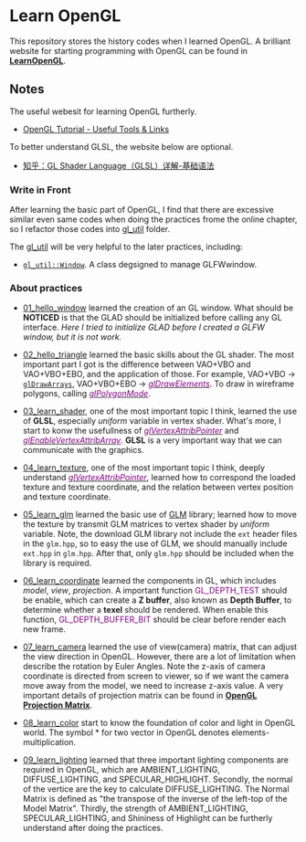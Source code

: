 # Learn OpenGL

This repository stores the history codes when I learned OpenGL.
A brilliant website for starting programming with OpenGL can be found in [<b>LearnOpenGL</b>](https://learnopengl-cn.github.io/).

## Notes

The useful webesit for learning OpenGL furtherly.
- [OpenGL Tutorial - Useful Tools & Links](http://www.opengl-tutorial.org/miscellaneous/useful-tools-links/)

To better understand GLSL, the website below are optional.
- [知乎：GL Shader Language（GLSL）详解-基础语法](https://zhuanlan.zhihu.com/p/349296191)

### Write in Front

After learning the basic part of OpenGL, I find that there are excessive similar even same codes when doing the practices frome the online chapter, so I refactor those codes into [gl_util](https://github.com/wlfrii/learn_OpenGL/tree/main/gll_util) folder.

The [gl_util](https://github.com/wlfrii/learn_OpenGL/tree/main/gll_util) will be very helpful to the later practices, including:
 + [`gl_util::Window`](https://github.com/wlfrii/learn_OpenGL/blob/main/gl_util/gl_window.h). A class degsigned to manage GLFWwindow.

### About practices

+ [01_hello_window](https://github.com/wlfrii/learn_OpenGL/tree/main/01_hello_window) learned the creation of an GL window. What should be __NOTICED__ is that the GLAD should be initialized before calling any GL interface.
<i>Here I tried to initialize GLAD before I created a GLFW window, but it is not work.</i>

+ [02_hello_triangle](https://github.com/wlfrii/learn_OpenGL/tree/main/02_hello_triangle) learned the basic skills about the GL shader. The most important part I got is the difference between VAO+VBO and VAO+VBO+EBO, and the application of those.
For example, VAO+VBO -> [`glDrawArrays`](https://www.khronos.org/registry/OpenGL-Refpages/gl4/html/glDrawArrays.xhtml), VAO+VBO+EBO -> [<font color=purple> _glDrawElements_</font>](https://www.khronos.org/registry/OpenGL-Refpages/gl4/html/glDrawElements.xhtml).
To draw in wireframe polygons, calling [<font color=purple> _glPolygonMode_</font>](https://www.khronos.org/registry/OpenGL-Refpages/gl4/html/glPolygonMode.xhtml).

+ [03_learn_shader](https://github.com/wlfrii/learn_OpenGL/tree/main/03_learn_shader), one of the most important topic I think, learned the use of __GLSL__, especially _uniform_ variable in vertex shader. What's more, I start to konw the usefullness of  [<font color=purple> _glVertexAttribPointer_</font>](https://www.khronos.org/registry/OpenGL-Refpages/gl4/html/glVertexAttribPointer.xhtml) and [<font color=purple> _glEnableVertexAttribArray_</font>](https://www.khronos.org/registry/OpenGL-Refpages/gl4/html/glEnableVertexAttribArray.xhtml).
__GLSL__ is a very important way that we can communicate with the graphics.

+ [04_learn_texture](https://github.com/wlfrii/learn_OpenGL/tree/main/04_learn_texture), one of the most important topic I think, deeply understand [<font color=purple> _glVertexAttribPointer_</font>](https://www.khronos.org/registry/OpenGL-Refpages/gl4/html/glVertexAttribPointer.xhtml), learned how to correspond the loaded texture and texture coordinate, and the relation between vertex position and texture coordinate. 

+ [05_learn_glm](https://github.com/wlfrii/learn_OpenGL/tree/main/05_learn_glm) learned the basic use of [GLM](https://glm.g-truc.net/0.9.8/index.html) library; learned how to move the texture by transmit GLM matrices to vertex shader by _uniform_ variable.
Note, the download GLM library not include the `ext` header files in the `glm.hpp`, so to easy the use of GLM, we should manually include `ext.hpp` in `glm.hpp`. After that, only `glm.hpp` should be included when the library is required.

+ [06_learn_coordinate](https://github.com/wlfrii/learn_OpenGL/tree/main/06_learn_coordinate) learned the components in GL, which includes _model_, _view_, _projection_. 
A important function <font color=purple>GL_DEPTH_TEST</font> should be enable, which can create a __Z buffer__, also known as __Depth Buffer__, to determine whether a __texel__ should be rendered. When enable this function, <font color=purple>GL_DEPTH_BUFFER_BIT</font> should be clear before render each new frame.

+ [07_learn_camera](https://github.com/wlfrii/learn_OpenGL/tree/main/07_learn_camera) learned the use of view(camera) matrix, that can adjust the view direction in OpenGL. However, there are a lot of limitation when describe the rotation by Euler Angles.
Note the z-axis of camera coordinate is directed from screen to viewer, so if we want the camera move away from the model, we need to increase z-axis value.
A very important details of projection matrix can be found in [<b>OpenGL Projection Matrix</b>](http://www.songho.ca/opengl/gl_projectionmatrix.html).

+ [08_learn_color](https://github.com/wlfrii/learn_OpenGL/tree/main/08_learn_color) start to know the foundation of color and light in OpenGL world. 
The symbol $*$ for two vector in OpenGL denotes elements-multiplication.

+ [09_learn_lighting](https://github.com/wlfrii/learn_OpenGL/tree/main/09_learn_lighting) learned that three important lighting components are required in OpenGL, which are AMBIENT_LIGHTING, DIFFUSE_LIGHTING, and SPECULAR_HIGHLIGHT.
Secondly, the normal of the vertice are the key to calculate DIFFUSE_LIGHTING.
The Normal Matrix is defined as "the transpose of the inverse of the left-top of the Model Matrix".
Thirdly, the strength of AMBIENT_LIGHTING, SPECULAR_LIGHTING, and Shininess of Highlight can be furtherly understand after doing the practices.